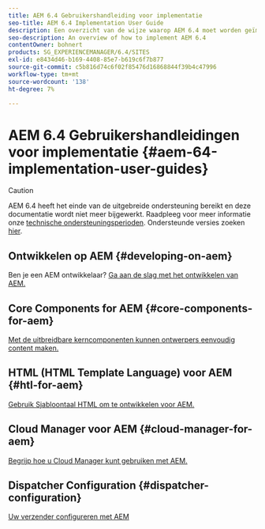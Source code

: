 ```yaml
---
title: AEM 6.4 Gebruikershandleiding voor implementatie
seo-title: AEM 6.4 Implementation User Guide
description: Een overzicht van de wijze waarop AEM 6.4 moet worden geïmplementeerd
seo-description: An overview of how to implement AEM 6.4
contentOwner: bohnert
products: SG_EXPERIENCEMANAGER/6.4/SITES
exl-id: e8434d46-b169-4408-85e7-b619c6f7b877
source-git-commit: c5b816d74c6f02f85476d16868844f39b4c47996
workflow-type: tm+mt
source-wordcount: '138'
ht-degree: 7%

---
```


# AEM 6.4 Gebruikershandleidingen voor implementatie {#aem-64-implementation-user-guides}

>[!CAUTION]
>
>AEM 6.4 heeft het einde van de uitgebreide ondersteuning bereikt en deze documentatie wordt niet meer bijgewerkt. Raadpleeg voor meer informatie onze [technische ondersteuningsperioden](https://helpx.adobe.com/support/programs/eol-matrix.html). Ondersteunde versies zoeken [hier](https://experienceleague.adobe.com/docs/).

## Ontwikkelen op AEM {#developing-on-aem}

Ben je een AEM ontwikkelaar? [Ga aan de slag met het ontwikkelen van AEM.](/help/sites-developing/home.md)

## Core Components for AEM {#core-components-for-aem}

[Met de uitbreidbare kerncomponenten kunnen ontwerpers eenvoudig content maken.](https://experienceleague.adobe.com/docs/experience-manager-core-components/using/introduction.html)

## HTML (HTML Template Language) voor AEM {#htl-for-aem}

[Gebruik Sjabloontaal HTML om te ontwikkelen voor AEM.](https://experienceleague.adobe.com/docs/experience-manager-htl/using/overview.html)

## Cloud Manager voor AEM {#cloud-manager-for-aem}

[Begrijp hoe u Cloud Manager kunt gebruiken met AEM.](https://experienceleague.adobe.com/docs/experience-manager-cloud-manager/using/introduction-to-cloud-manager.html?lang=en)

## Dispatcher Configuration {#dispatcher-configuration}

[Uw verzender configureren met AEM](https://experienceleague.adobe.com/docs/experience-manager-dispatcher/using/dispatcher.html)
